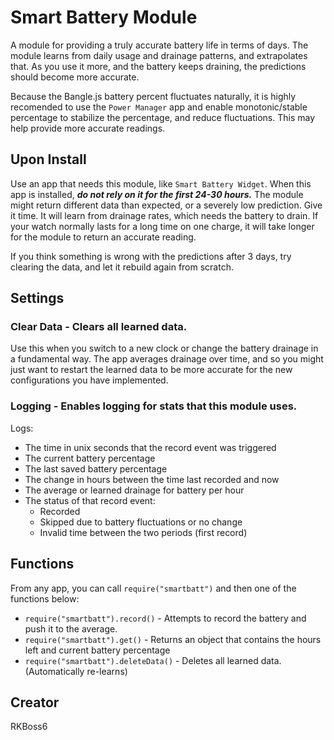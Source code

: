 # Smart Battery Module
A module for providing a truly accurate battery life in terms of days. The module learns from daily usage and drainage patterns, and extrapolates that. As you use it more, and the battery keeps draining, the predictions should become more accurate.

Because the Bangle.js battery percent fluctuates naturally, it is highly recomended to use the `Power Manager` app and enable monotonic/stable percentage to stabilize the percentage, and reduce fluctuations. This may help provide more accurate readings.
## Upon Install
Use an app that needs this module, like `Smart Battery Widget`.
When this app is installed, <i><b>do not rely on it for the first 24-30 hours.</b></i>
The module might return different data than expected, or a severely low prediction. Give it time. It will learn from drainage rates, which needs the battery to drain. If your watch normally lasts for a long time on one charge, it will take longer for the module to return an accurate reading.

If you think something is wrong with the predictions after 3 days, try clearing the data, and let it rebuild again from scratch.

## Settings
### Clear Data - Clears all learned data. 
Use this when you switch to a new clock or change the battery drainage in a fundamental way. The app averages drainage over time, and so you might just want to restart the learned data to be more accurate for the new configurations you have implemented.
### Logging - Enables logging for stats that this module uses. 
Logs:
* The time in unix seconds that the record event was triggered
* The current battery percentage
* The last saved battery percentage
* The change in hours between the time last recorded and now
* The average or learned drainage for battery per hour
* The status of that record event:
  * Recorded
  * Skipped due to battery fluctuations or no change
  * Invalid time between the two periods (first record)
## Functions
From any app, you can call `require("smartbatt")` and then one of the functions below:
* `require("smartbatt").record()` - Attempts to record the battery and push it to the average.
* `require("smartbatt").get()` - Returns an object that contains the hours left and current battery percentage
* `require("smartbatt").deleteData()` - Deletes all learned data. (Automatically re-learns)
## Creator
RKBoss6
